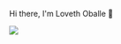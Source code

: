 Hi there, I'm Loveth Oballe 👋

<img src="https://www.google.com/search?q=cartoon+of+it+guy+with+dreads+and+a+laptop&tbm=isch&ved=2ahUKEwjUgej8xezrAhUPop4KHaQWCZ4Q2-cCegQIABAA&oq=cartoon+of+it+guy+with+dreads+and+a+laptop&gs_lcp=CgNpbWcQA1DKtQFY0tABYJPbAWgAcAB4AIABT4gB_waSAQIxM5gBAKABAaoBC2d3cy13aXotaW1nwAEB&sclient=img&ei=Z21hX5SyBI_E-gSkraTwCQ&bih=722&biw=1536&rlz=1C1CHBF_enUS898US898#imgrc=96pgnEf1J672bM&imgdii=tN1PUvDhGQYTaM">
<!--
**oballe1/oballe1** is a ✨ _special_ ✨ repository because its `README.md` (this file) appears on your GitHub profile.

Here are some ideas to get you started:

- 🔭 I’m currently working on ...
- 🌱 I’m currently learning ...
- 👯 I’m looking to collaborate on ...
- 🤔 I’m looking for help with ...
- 💬 Ask me about ...
- 📫 How to reach me: ...
- 😄 Pronouns: ...
- ⚡ Fun fact: ...
-->
